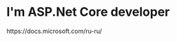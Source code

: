 <h1>I'm ASP.Net Core developer</h1>
https://docs.microsoft.com/ru-ru/
<img crs="https://github.com/BorisMinin/BorisMinin/blob/main/dan-freeman-WHPsxhB4mWQ-unsplash.jpg"> 
